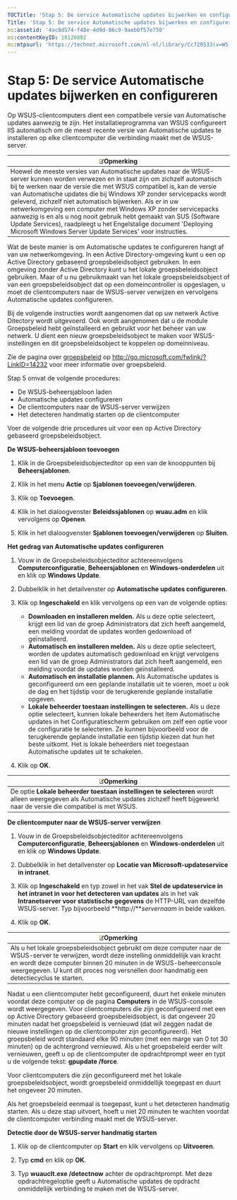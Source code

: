 ```yaml
---
TOCTitle: 'Stap 5: De service Automatische updates bijwerken en configureren'
Title: 'Stap 5: De service Automatische updates bijwerken en configureren'
ms:assetid: '4ac8d574-f48e-4d9d-86c9-9aeb0f57e750'
ms:contentKeyID: 18126802
ms:mtpsurl: 'https://technet.microsoft.com/nl-nl/library/Cc720533(v=WS.10)'
---
```


Stap 5: De service Automatische updates bijwerken en configureren
=================================================================

Op WSUS-clientcomputers dient een compatibele versie van Automatische updates aanwezig te zijn. Het installatieprogramma van WSUS configureert IIS automatisch om de meest recente versie van Automatische updates te installeren op elke clientcomputer die verbinding maakt met de WSUS-server.

| ![](images/Cc720533.note(WS.10).gif)Opmerking                                                                                                                                                                                                                                                                                                                                                                                                                                                                                                                                           |
|----------------------------------------------------------------------------------------------------------------------------------------------------------------------------------------------------------------------------------------------------------------------------------------------------------------------------------------------------------------------------------------------------------------------------------------------------------------------------------------------------------------------------------------------------------------------------------------------------------------------|
| Hoewel de meeste versies van Automatische updates naar de WSUS-server kunnen worden verwezen en in staat zijn om zichzelf automatisch bij te werken naar de versie die met WSUS compatibel is, kan de versie van Automatische updates die bij Windows XP zonder servicepacks wordt geleverd, zichzelf niet automatisch bijwerken. Als er in uw netwerkomgeving een computer met Windows XP zonder servicepacks aanwezig is en als u nog nooit gebruik hebt gemaakt van SUS (Software Update Services), raadpleegt u het Engelstalige document 'Deploying Microsoft Windows Server Update Services' voor instructies. |

Wat de beste manier is om Automatische updates te configureren hangt af van uw netwerkomgeving. In een Active Directory-omgeving kunt u een op Active Directory gebaseerd groepsbeleidsobject gebruiken. In een omgeving zonder Active Directory kunt u het lokale groepsbeleidsobject gebruiken. Maar of u nu gebruikmaakt van het lokale groepsbeleidsobject of van een groepsbeleidsobject dat op een domeincontroller is opgeslagen, u moet de clientcomputers naar de WSUS-server verwijzen en vervolgens Automatische updates configureren.

Bij de volgende instructies wordt aangenomen dat op uw netwerk Active Ditectory wordt uitgevoerd. Ook wordt aangenomen dat u de module Groepsbeleid hebt geïnstalleerd en gebruikt voor het beheer van uw netwerk. U dient een nieuw groepsbeleidsobject te maken voor WSUS-instellingen en dit groepsbeleidsobject te koppelen op domeinniveau.

Zie de pagina over [groepsbeleid](http://go.microsoft.com/fwlink/?linkid=47375) op http://go.microsoft.com/fwlink/?LinkID=14232 voor meer informatie over groepsbeleid.

Stap 5 omvat de volgende procedures:

-   De WSUS-beheersjabloon laden
-   Automatische updates configureren
-   De clientcomputers naar de WSUS-server verwijzen
-   Het detecteren handmatig starten op de clientcomputer

Voer de volgende drie procedures uit voor een op Active Directory gebaseerd groepsbeleidsobject.

**De WSUS-beheersjabloon toevoegen**
1.  Klik in de Groepsbeleidsobjecteditor op een van de knooppunten bij **Beheersjablonen**.

2.  Klik in het menu **Actie** op **Sjablonen toevoegen/verwijderen**.

3.  Klik op **Toevoegen**.

4.  Klik in het dialoogvenster **Beleidssjablonen** op **wuau.adm** en klik vervolgens op **Openen**.

5.  Klik in het dialoogvenster **Sjablonen toevoegen/verwijderen** op **Sluiten**.

**Het gedrag van Automatische updates configureren**
1.  Vouw in de Groepsbeleidsobjecteditor achtereenvolgens **Computerconfiguratie**, **Beheersjablonen** en **Windows-onderdelen** uit en klik op **Windows Update**.

2.  Dubbelklik in het detailvenster op **Automatische updates configureren**.

3.  Klik op **Ingeschakeld** en klik vervolgens op een van de volgende opties:

    -   **Downloaden en installeren melden.** Als u deze optie selecteert, krijgt een lid van de groep Administrators dat zich heeft aangemeld, een melding voordat de updates worden gedownload of geïnstalleerd.
    -   **Automatisch en installeren melden.** Als u deze optie selecteert, worden de updates automatisch gedownload en krijgt vervolgens een lid van de groep Administrators dat zich heeft aangemeld, een melding voordat de updates worden geïnstalleerd.
    -   **Automatisch en installatie plannen.** Als Automatische updates is geconfigureerd om een geplande installatie uit te voeren, moet u ook de dag en het tijdstip voor de terugkerende geplande installatie opgeven.
    -   **Lokale beheerder toestaan instellingen te selecteren.** Als u deze optie selecteert, kunnen lokale beheerders het item Automatische updates in het Configuratiescherm gebruiken om zelf een optie voor de configuratie te selecteren. Ze kunnen bijvoorbeeld voor de terugkerende geplande installatie een tijdstip kiezen dat hun het beste uitkomt. Het is lokale beheerders niet toegestaan Automatische updates uit te schakelen.

4.  Klik op **OK**.

| ![](images/Cc720533.note(WS.10).gif)Opmerking                                                                                                               |
|------------------------------------------------------------------------------------------------------------------------------------------------------------------------------------------|
| De optie **Lokale beheerder toestaan instellingen te selecteren** wordt alleen weergegeven als Automatische updates zichzelf heeft bijgewerkt naar de versie die compatibel is met WSUS. |

**De clientcomputer naar de WSUS-server verwijzen**
1.  Vouw in de Groepsbeleidsobjecteditor achtereenvolgens **Computerconfiguratie**, **Beheersjablonen** en **Windows-onderdelen** uit en klik op **Windows Update**.

2.  Dubbelklik in het detailvenster op **Locatie van Microsoft-updateservice in intranet**.

3.  Klik op **Ingeschakeld** en typ zowel in het vak **Stel de updateservice in het intranet in voor het detecteren van updates** als in het vak **Intranetserver voor statistische gegevens** de HTTP-URL van dezelfde WSUS-server. Typ bijvoorbeeld **http://***servernaam* in beide vakken.

4.  Klik op **OK**.

| ![](images/Cc720533.note(WS.10).gif)Opmerking                                                                                                                                                                                                                                   |
|--------------------------------------------------------------------------------------------------------------------------------------------------------------------------------------------------------------------------------------------------------------------------------------------------------------|
| Als u het lokale groepsbeleidsobject gebruikt om deze computer naar de WSUS-server te verwijzen, wordt deze instelling onmiddellijk van kracht en wordt deze computer binnen 20 minuten in de WSUS-beheerconsole weergegeven. U kunt dit proces nog versnellen door handmatig een detectiecyclus te starten. |

Nadat u een clientcomputer hebt geconfigureerd, duurt het enkele minuten voordat deze computer op de pagina **Computers** in de WSUS-console wordt weergegeven. Voor clientcomputers die zijn geconfigureerd met een op Active Directory gebaseerd groepsbeleidsobject, is dat ongeveer 20 minuten nadat het groepsbeleid is vernieuwd (dat wil zeggen nadat de nieuwe instellingen op de clientcomputer zijn geconfigureerd). Het groepsbeleid wordt standaard elke 90 minuten (met een marge van 0 tot 30 minuten) op de achtergrond vernieuwd. Als u het groepsbeleid eerder wilt vernieuwen, geeft u op de clientcomputer de opdrachtprompt weer en typt u de volgende tekst: **gpupdate /force**.

Voor clientcomputers die zijn geconfigureerd met het lokale groepsbeleidsobject, wordt groepsbeleid onmiddellijk toegepast en duurt het ongeveer 20 minuten.

Als het groepsbeleid eenmaal is toegepast, kunt u het detecteren handmatig starten. Als u deze stap uitvoert, hoeft u niet 20 minuten te wachten voordat de clientcomputer verbinding maakt met de WSUS-server.

**Detectie door de WSUS-server handmatig starten**
1.  Klik op de clientcomputer op **Start** en klik vervolgens op **Uitvoeren**.

2.  Typ **cmd** en klik op **OK**.

3.  Typ **wuauclt.exe /detectnow** achter de opdrachtprompt. Met deze opdrachtregeloptie geeft u Automatische updates de opdracht onmiddellijk verbinding te maken met de WSUS-server.
